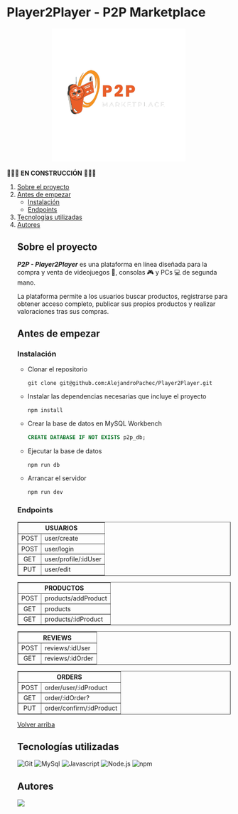# Player2Player - P2P Marketplace

<div align="center"><img src="../logo.png" width="300px"></div>

🚨🚧🚧 **EN CONSTRUCCIÓN** 🚧🚧🚨

<ol id='menu'>
  <li>
    <a href='#sobre-el-proyecto'>Sobre el proyecto</a>
  </li>
  <li>
    <a href="#antes-de-empezar">Antes de empezar</a>
    <ul>
      <li><a href='#instalación'>Instalación</a></li>
      <li><a href='#endpoints'>Endpoints</a></li>
    </ul>
  </li>
  <li>
    <a href="#tecnologías-utilizadas">Tecnologías utilizadas</a>
  </li>
  <li>
    <a href="#autores">Autores</a>
  </li>

## Sobre el proyecto
**_P2P - Player2Player_** es una plataforma en línea diseñada para la compra y venta de videojuegos 👾, consolas 🎮 y PCs 💻 de segunda mano. 

La plataforma permite a los usuarios buscar productos, registrarse para obtener acceso completo, publicar sus propios productos y realizar valoraciones tras sus compras. 


## Antes de empezar
### Instalación
* Clonar el repositorio
    ```
    git clone git@github.com:AlejandroPachec/Player2Player.git
    ```
* Instalar las dependencias necesarias que incluye el proyecto
    ```
    npm install 
    ```
* Crear la base de datos en MySQL Workbench
   ```sql
   CREATE DATABASE IF NOT EXISTS p2p_db;
   ```
* Ejecutar la base de datos
    ```
    npm run db
    ```
* Arrancar el servidor
   ```
   npm run dev
   ```

### Endpoints
  <table border>
    <tbody>
      <tr>
        <th colspan="2">USUARIOS</th>
      </tr>
      <tr>
        <td align="center">POST</td>
        <td>user/create</td>
      </tr>
      <tr>
        <td align="center">POST</td>
        <td>user/login</td>
      </tr>
      <tr>
        <td align="center">GET</td>
        <td>user/profile/:idUser</td>
      </tr>
      <tr>
        <td align="center">PUT</td>
        <td>user/edit</td>
      </tr>
    </tbody>
  </table>
  
  <table border>
    <tbody>
      <tr>
        <th colspan="2">PRODUCTOS</th>
      </tr>
      <tr>
        <td align="center">POST</td>
        <td>products/addProduct</td>
      </tr>
      <tr>
        <td align="center">GET</td>
        <td>products</td>
      </tr>
      <tr>
        <td align="center">GET</td>
        <td>products/:idProduct</td>
      </tr>
    </tbody>
  </table>

  <table border>
    <tbody>
      <tr>
        <th colspan="2">REVIEWS</th>
      </tr>
      <tr>
        <td align="center">POST</td>
        <td>reviews/:idUser</td>
      </tr>
      <tr>
        <td align="center">GET</td>
        <td>reviews/:idOrder</td>
      </tr>
    </tbody>
  </table>
   
  <table border>
    <tbody>
      <tr>
        <th colspan="2">ORDERS</th>
      </tr>
      <tr>
        <td align="center">POST</td>
        <td>order/user/:idProduct</td>
      </tr>
      <tr>
        <td align="center">GET</td>
        <td>order/:idOrder?</td>
      </tr>
      <tr>
        <td align="center">PUT</td>
        <td>order/confirm/:idProduct</td>
      </tr>
    </tbody>
  </table>

<a href="#menu">Volver arriba</a>


## Tecnologías utilizadas
![Git](	https://img.shields.io/badge/GIT-E44C30?style=for-the-badge&logo=git&logoColor=white)
![MySql](https://img.shields.io/badge/MySQL-005C84?style=for-the-badge&logo=mysql&logoColor=white)
![Javascript](https://img.shields.io/badge/JavaScript-323330?style=for-the-badge&logo=javascript&logoColor=F7DF1E)
![Node.js](https://img.shields.io/badge/Node%20js-339933?style=for-the-badge&logo=nodedotjs&logoColor=white)
![npm](https://img.shields.io/badge/npm-CB3837?style=for-the-badge&logo=npm&logoColor=wProject_X)


## Autores
<a href="https://github.com/AlejandroPachec/Player2Player/graphs/contributors">
  <img src="https://contrib.rocks/image?repo=AlejandroPachec/Player2Player" />
</a>
